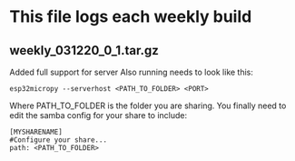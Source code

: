 # This file logs each weekly build
## weekly_031220_0_1.tar.gz
Added full support for server
Also running needs to look like this:
```
esp32micropy --serverhost <PATH_TO_FOLDER> <PORT>
```
Where PATH_TO_FOLDER is the folder you are sharing.
You finally need to edit the samba config for your share to include:
```
[MYSHARENAME]
#Configure your share...
path: <PATH_TO_FOLDER>
```

